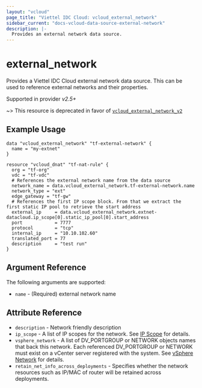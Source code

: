 ```yaml
---
layout: "vcloud"
page_title: "Viettel IDC Cloud: vcloud_external_network"
sidebar_current: "docs-vcloud-data-source-external-network"
description: |-
  Provides an external network data source.
---
```


# external\_network

Provides a Viettel IDC Cloud external network data source. This can be used to reference external networks and their properties.

Supported in provider *v2.5+*

~> This resource is deprecated in favor of [`vcloud_external_network_v2`](/providers/terraform-viettelidc/vcloud/latest/docs/data-sources/external_network_v2)

## Example Usage

```hcl
data "vcloud_external_network" "tf-external-network" {
  name = "my-extnet"
}

resource "vcloud_dnat" "tf-nat-rule" {
  org = "tf-org"
  vdc = "tf-vdc"
  # References the external network name from the data source
  network_name = data.vcloud_external_network.tf-external-network.name
  network_type = "ext"
  edge_gateway = "tf-gw"
  # References the first IP scope block. From that we extract the first static IP pool to retrieve the start address
  external_ip     = data.vcloud_external_network.extnet-datacloud.ip_scope[0].static_ip_pool[0].start_address
  port            = 7777
  protocol        = "tcp"
  internal_ip     = "10.10.102.60"
  translated_port = 77
  description     = "test run"
}
```

## Argument Reference

The following arguments are supported:

* `name` - (Required) external network name

## Attribute Reference

* `description` - Network friendly description
* `ip_scope` -  A list of IP scopes for the network. See [IP Scope](/providers/terraform-viettelidc/vcloud/latest/docs/resources/external_network#ipscope)
   for details.
* `vsphere_network` -  A list of DV_PORTGROUP or NETWORK objects names that back this network. Each referenced 
  DV_PORTGROUP or NETWORK must exist on a vCenter server registered with the system.
  See [vSphere Network](/providers/terraform-viettelidc/vcloud/latest/docs/resources/external_network#vspherenetwork) for details.
* `retain_net_info_across_deployments` -  Specifies whether the network resources such as IP/MAC of router will be 
  retained across deployments.

